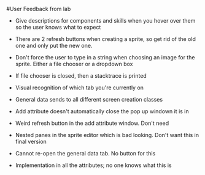 #User Feedback from lab

* Give descriptions for components and skills when you hover over them so the user knows what to expect

* There are 2 refresh buttons when creating a sprite, so get rid of the old one and only put the new one.

* Don't force the user to type in a string when choosing an image for the sprite. Either a file chooser or a dropdown box

* If file chooser is closed, then a stacktrace is printed

* Visual recognition of which tab you're currently on

* General data sends to all different screen creation classes

* Add attribute doesn't automatically close the pop up windown it is in

* Weird refresh button in the add attribute window. Don't need

* Nested panes in the sprite editor which is bad looking. Don't want this in final version

* Cannot re-open the general data tab. No button for this

* Implementation in all the attributes; no one knows what this is